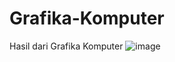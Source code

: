 # Grafika-Komputer

Hasil dari Grafika Komputer
![image](https://user-images.githubusercontent.com/56226681/108080042-083a8d80-70a2-11eb-8e2c-805bef1cde6b.png)
